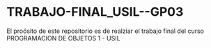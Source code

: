 # TRABAJO-FINAL_USIL--GP03
El proósito de este repositorio es de realziar el trabajo final del curso PROGRAMACION DE OBJETOS 1 - USIL
